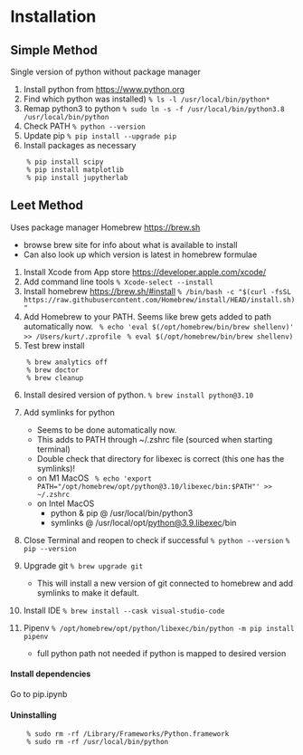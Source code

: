 # Installation

## Simple Method
Single version of python without package manager

1. Install python from https://www.python.org
2. Find which python was installed) ```% ls -l /usr/local/bin/python*```
3. Remap python3 to python ```% sudo ln -s -f /usr/local/bin/python3.8 /usr/local/bin/python```
4. Check PATH ```% python --version```
5. Update pip ```% pip install --upgrade pip```
6. Install packages as necessary
``` % pip install numpy
    % pip install scipy
    % pip install matplotlib
    % pip install jupytherlab
```

## Leet Method
Uses package manager Homebrew https://brew.sh
- browse brew site for info about what is available to install
- Can also look up which version is latest in homebrew formulae

1. Install Xcode from App store https://developer.apple.com/xcode/
2. Add command line tools ```% Xcode-select --install```
3. Install homebrew https://brew.sh/#install
    ```% /bin/bash -c "$(curl -fsSL https://raw.githubusercontent.com/Homebrew/install/HEAD/install.sh)"```
4. Add Homebrew to your PATH. Seems like brew gets added to path automatically now.
    ``` % echo 'eval $(/opt/homebrew/bin/brew shellenv)' >> /Users/kurt/.zprofile```
    ``` % eval $(/opt/homebrew/bin/brew shellenv)```
5. Test brew install
``` % brew help 
    % brew analytics off
    % brew doctor
    % brew cleanup
```
6. Install desired version of python. ```% brew install python@3.10```
7. Add symlinks for python 
    - Seems to be done automatically now. 
    - This adds to PATH through ~/.zshrc file (sourced when starting terminal) 
    - Double check that directory for libexec is correct (this one has the symlinks)!
    - on M1 MacOS
    ``` % echo 'export PATH="/opt/homebrew/opt/python@3.10/libexec/bin:$PATH"' >> ~/.zshrc```
    - on Intel MacOS
        - python & pip @ /usr/local/bin/python3
        - symlinks @ /usr/local/opt/python@3.9.libexec/bin

7. Close Terminal and reopen to check if successful
        ```% python --version```
        ```% pip --version```
8. Upgrade git ```% brew upgrade git```
    - This will install a new version of git connected to homebrew and add symlinks to make it default. 

9. Install IDE ```% brew install --cask visual-studio-code```

10. Pipenv ```% /opt/homebrew/opt/python/libexec/bin/python -m pip install pipenv```
    - full python path not needed if python is mapped to desired version

#### Install dependencies

Go to pip.ipynb

#### Uninstalling
``` % sudo rm -rf “/Applications/Python”
    % sudo rm -rf /Library/Frameworks/Python.framework
    % sudo rm -rf /usr/local/bin/python
```